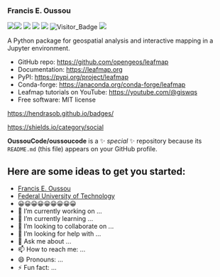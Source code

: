 ### Francis E. Oussou
[![](https://img.shields.io/badge/FUTA-University-yellowgreen)](https://www.futa.edu.ng)[![](https://img.shields.io/github/followers/giswr?style=social)](https://github.com/giswr/) [![](https://img.shields.io/badge/-Google%20Scholar-4285F4?logo=google-scholar&logoColor=white&style=for-the-badge)](https://scholar.google.com/citations?view_op=list_works&hl=en&user=AGbU_BsAAAAJ)
 [![](https://img.shields.io/twitter/follow/FrancisOussou?style=social)](https://twitter.com/intent/follow?screen_name=FrancisOussou) 
 [![](https://img.shields.io/badge/LinkedIn-0077B5?style=for-the-badge&logo=linkedin&logoColor=white)](linkedin.com/in/francis-e-oussou-374672b1)
   ![Visitor_Badge](https://visitor-badge.laobi.icu/badge?page_id=giswr.profile) [![](https://img.shields.io/badge/-buy_me_a%C2%A0coffee-gray?logo=buy-me-a-coffee)](https://www.buymeacoffee.com/giswr)





A Python package for geospatial analysis and interactive mapping in a Jupyter environment.
- GitHub repo: https://github.com/opengeos/leafmap
- Documentation: https://leafmap.org
- PyPI: https://pypi.org/project/leafmap
- Conda-forge: https://anaconda.org/conda-forge/leafmap
- Leafmap tutorials on YouTube: https://youtube.com/@giswqs
- Free software: MIT license





















https://hendrasob.github.io/badges/

https://shields.io/category/social

**OussouCode/oussoucode** is a ✨ _special_ ✨ repository because its `README.md` (this file) appears on your GitHub profile.

## Here are some ideas to get you started:
- [Francis E. Oussou](oussoucode.github.io/)
- [Federal University of Technology](https://futa.edu.ng/)
- 😀😀😀😀😀😀😀😀😀
- 🔭 I’m currently working on ...
- 🌱 I’m currently learning ...
- 👯 I’m looking to collaborate on ...
- 🤔 I’m looking for help with ...
- 💬 Ask me about ...
- 📫 How to reach me: ...
- 😄 Pronouns: ...
- ⚡ Fun fact: ...

